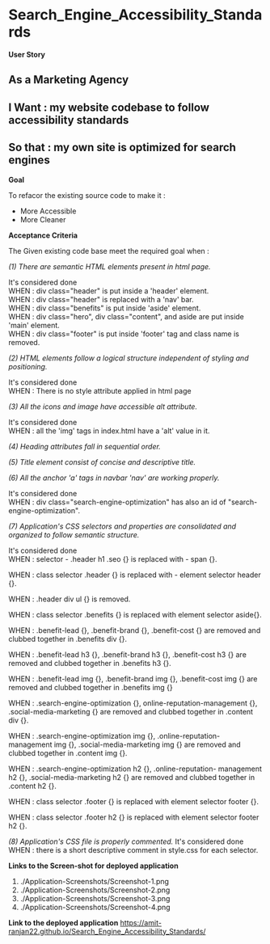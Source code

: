 # Search_Engine_Accessibility_Standards

**User Story**

As a Marketing Agency 
------
I Want  : my website codebase to follow accessibility standards
------
So that : my own site is optimized for search engines
------

**Goal**

To refacor the existing source code to make it : 
- More Accessible
- More Cleaner


**Acceptance Criteria**

The Given existing code base meet the required goal when : 

*(1) There are semantic HTML elements present in html page.*

It's considered done<br>
WHEN : div class="header" is put inside a 'header' element.<br>
WHEN : div class="header" is replaced with a 'nav' bar.<br>
WHEN : div class="benefits" is put inside 'aside' element.<br>
WHEN : div class="hero", div class="content", and 
        aside are put inside 'main' element.<br>
WHEN : div class="footer" is put inside 'footer' tag and class 
        name is removed.

*(2) HTML elements follow a logical structure independent of styling and positioning.*

It's considered done<br>
WHEN : There is no style attribute applied in html page

*(3) All the icons and image have accessible alt attribute.*

It's considered done<br>
WHEN : all the 'img' tags in index.html have a 'alt' value in it.

*(4) Heading attributes fall in sequential order.*

*(5) Title element consist of concise and descriptive title.*

*(6) All the anchor 'a' tags in navbar 'nav' are working properly.*

It's considered done<br>
WHEN : div class="search-engine-optimization" has also an id 
       of "search-engine-optimization".

*(7) Application's CSS selectors and properties are consolidated and organized to follow semantic structure.*

It's considered done<br>
WHEN : selector - .header h1 .seo {} 
       is replaced with - span {}. <br>

WHEN : class selector  .header {}
       is replaced with - element selector header {}. <br>

WHEN : .header div ul {} is removed. <br>

WHEN : class selector .benefits {} is replaced with element 
      selector aside{}. <br>

WHEN : .benefit-lead {}, .benefit-brand {}, .benefit-cost {} are 
       removed and clubbed together in .benefits div {}. <br>

WHEN : .benefit-lead h3 {}, .benefit-brand h3 {}, .benefit-cost h3
       {} are removed and clubbed together in .benefits h3 {}. <br>

WHEN :  .benefit-lead img {}, .benefit-brand img {}, .benefit-cost 
         img {} are removed and clubbed together in .benefits img {} <br>

WHEN : .search-engine-optimization {}, online-reputation-management 
        {}, .social-media-marketing {} are removed and clubbed together in .content div {}. <br>

WHEN : .search-engine-optimization img {}, .online-reputation-
        management img {}, .social-media-marketing img {} are 
        removed and clubbed together in .content img {}. <br>

WHEN : .search-engine-optimization h2 {}, .online-reputation-
        management h2 {}, .social-media-marketing h2 {} are 
        removed and clubbed together in .content h2 {}. <br>

WHEN : class selector .footer {} is replaced with element selector 
       footer {}. <br>

WHEN : class selector .footer h2 {} is replaced with element 
       selector footer h2 {}.  

*(8) Application's CSS file is properly commented.*
It's considered done <br>
WHEN : there is a short descriptive comment in style.css for 
       each selector.


**Links to the Screen-shot for deployed application**

1. ./Application-Screenshots/Screenshot-1.png
2. ./Application-Screenshots/Screenshot-2.png
3. ./Application-Screenshots/Screenshot-3.png
4. ./Application-Screenshots/Screenshot-4.png

**Link to the deployed application**
https://amit-ranjan22.github.io/Search_Engine_Accessibility_Standards/